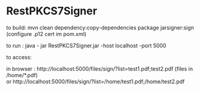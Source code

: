 # RestPKCS7Signer
to build:
mvn clean dependency:copy-dependencies package jarsigner:sign (configure .p12 cert im pom.xml)

to run :
java - jar RestPKCS7Signer.jar -host localhost -port 5000

to access:

in browser : 
http://localhost:5000/files/sign/?list=test1.pdf;test2.pdf  (files in /home/*.pdf)
<br/> or
http://localhost:5000/files/sign/?list=/home/test1.pdf;/home/test2.pdf


